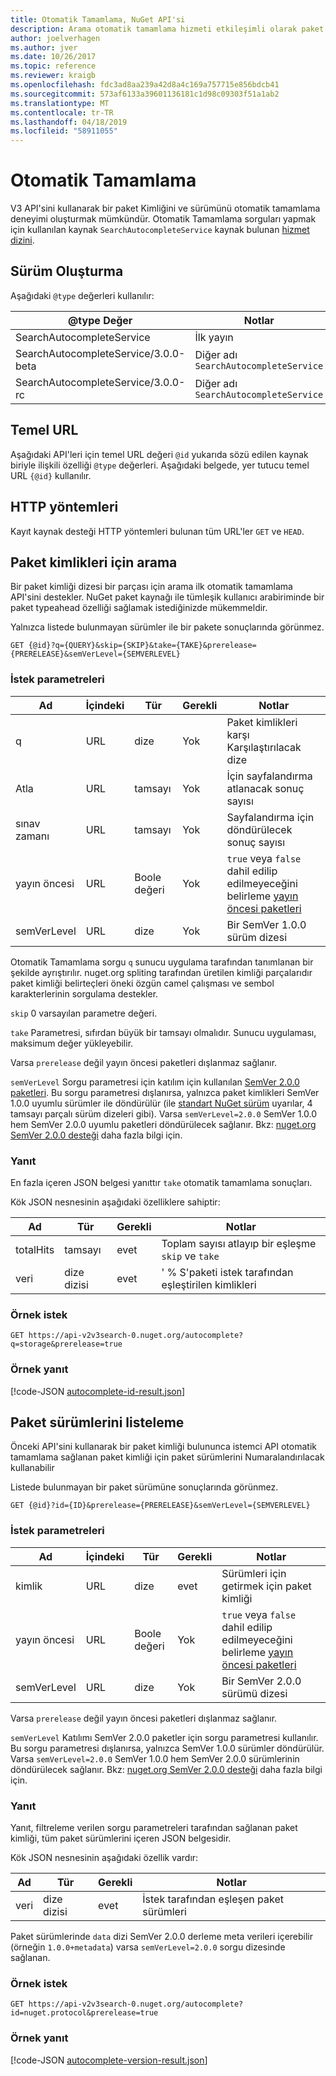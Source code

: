 ```yaml
---
title: Otomatik Tamamlama, NuGet API'si
description: Arama otomatik tamamlama hizmeti etkileşimli olarak paket kimlikleri bulunmasını ve sürümleri destekler.
author: joelverhagen
ms.author: jver
ms.date: 10/26/2017
ms.topic: reference
ms.reviewer: kraigb
ms.openlocfilehash: fdc3ad8aa239a42d8a4c169a757715e856bdcb41
ms.sourcegitcommit: 573af6133a39601136181c1d98c09303f51a1ab2
ms.translationtype: MT
ms.contentlocale: tr-TR
ms.lasthandoff: 04/18/2019
ms.locfileid: "58911055"
---
```

# <a name="autocomplete"></a>Otomatik Tamamlama

V3 API'sini kullanarak bir paket Kimliğini ve sürümünü otomatik tamamlama deneyimi oluşturmak mümkündür. Otomatik Tamamlama sorguları yapmak için kullanılan kaynak `SearchAutocompleteService` kaynak bulunan [hizmet dizini](service-index.md).

## <a name="versioning"></a>Sürüm Oluşturma

Aşağıdaki `@type` değerleri kullanılır:

@type Değer                          | Notlar
------------------------------------ | -----
SearchAutocompleteService            | İlk yayın
SearchAutocompleteService/3.0.0-beta | Diğer adı `SearchAutocompleteService`
SearchAutocompleteService/3.0.0-rc   | Diğer adı `SearchAutocompleteService`

## <a name="base-url"></a>Temel URL

Aşağıdaki API'leri için temel URL değeri `@id` yukarıda sözü edilen kaynak biriyle ilişkili özelliği `@type` değerleri. Aşağıdaki belgede, yer tutucu temel URL `{@id}` kullanılır.

## <a name="http-methods"></a>HTTP yöntemleri

Kayıt kaynak desteği HTTP yöntemleri bulunan tüm URL'ler `GET` ve `HEAD`.

## <a name="search-for-package-ids"></a>Paket kimlikleri için arama

Bir paket kimliği dizesi bir parçası için arama ilk otomatik tamamlama API'sini destekler. NuGet paket kaynağı ile tümleşik kullanıcı arabiriminde bir paket typeahead özelliği sağlamak istediğinizde mükemmeldir.

Yalnızca listede bulunmayan sürümler ile bir pakete sonuçlarında görünmez.

    GET {@id}?q={QUERY}&skip={SKIP}&take={TAKE}&prerelease={PRERELEASE}&semVerLevel={SEMVERLEVEL}

### <a name="request-parameters"></a>İstek parametreleri

Ad        | İçindeki     | Tür    | Gerekli | Notlar
----------- | ------ | ------- | -------- | -----
q           | URL    | dize  | Yok       | Paket kimlikleri karşı Karşılaştırılacak dize
Atla        | URL    | tamsayı | Yok       | İçin sayfalandırma atlanacak sonuç sayısı
sınav zamanı        | URL    | tamsayı | Yok       | Sayfalandırma için döndürülecek sonuç sayısı
yayın öncesi  | URL    | Boole değeri | Yok       | `true` veya `false` dahil edilip edilmeyeceğini belirleme [yayın öncesi paketleri](../create-packages/prerelease-packages.md)
semVerLevel | URL    | dize  | Yok       | Bir SemVer 1.0.0 sürüm dizesi 

Otomatik Tamamlama sorgu `q` sunucu uygulama tarafından tanımlanan bir şekilde ayrıştırılır. nuget.org spliting tarafından üretilen kimliği parçalarıdır paket kimliği belirteçleri öneki özgün camel çalışması ve sembol karakterlerinin sorgulama destekler.

`skip` 0 varsayılan parametre değeri.

`take` Parametresi, sıfırdan büyük bir tamsayı olmalıdır. Sunucu uygulaması, maksimum değer yükleyebilir.

Varsa `prerelease` değil yayın öncesi paketleri dışlanmaz sağlanır.

`semVerLevel` Sorgu parametresi için katılım için kullanılan [SemVer 2.0.0 paketleri](https://github.com/NuGet/Home/wiki/SemVer2-support-for-nuget.org-%28server-side%29#identifying-semver-v200-packages).
Bu sorgu parametresi dışlanırsa, yalnızca paket kimlikleri SemVer 1.0.0 uyumlu sürümler ile döndürülür (ile [standart NuGet sürüm](../reference/package-versioning.md) uyarılar, 4 tamsayı parçalı sürüm dizeleri gibi).
Varsa `semVerLevel=2.0.0` SemVer 1.0.0 hem SemVer 2.0.0 uyumlu paketleri döndürülecek sağlanır. Bkz: [nuget.org SemVer 2.0.0 desteği](https://github.com/NuGet/Home/wiki/SemVer2-support-for-nuget.org-%28server-side%29) daha fazla bilgi için.

### <a name="response"></a>Yanıt

En fazla içeren JSON belgesi yanıttır `take` otomatik tamamlama sonuçları.

Kök JSON nesnesinin aşağıdaki özelliklere sahiptir:

Ad      | Tür             | Gerekli | Notlar
--------- | ---------------- | -------- | -----
totalHits | tamsayı          | evet      | Toplam sayısı atlayıp bir eşleşme `skip` ve `take`
veri      | dize dizisi | evet      | ' % S'paketi istek tarafından eşleştirilen kimlikleri

### <a name="sample-request"></a>Örnek istek

    GET https://api-v2v3search-0.nuget.org/autocomplete?q=storage&prerelease=true

### <a name="sample-response"></a>Örnek yanıt

[!code-JSON [autocomplete-id-result.json](./_data/autocomplete-id-result.json)]

## <a name="enumerate-package-versions"></a>Paket sürümlerini listeleme

Önceki API'sini kullanarak bir paket kimliği bulununca istemci API otomatik tamamlama sağlanan paket kimliği için paket sürümlerini Numaralandırılacak kullanabilir

Listede bulunmayan bir paket sürümüne sonuçlarında görünmez.

    GET {@id}?id={ID}&prerelease={PRERELEASE}&semVerLevel={SEMVERLEVEL}

### <a name="request-parameters"></a>İstek parametreleri

Ad        | İçindeki     | Tür    | Gerekli | Notlar
----------- | ------ | ------- | -------- | -----
kimlik          | URL    | dize  | evet      | Sürümleri için getirmek için paket kimliği
yayın öncesi  | URL    | Boole değeri | Yok       | `true` veya `false` dahil edilip edilmeyeceğini belirleme [yayın öncesi paketleri](../create-packages/prerelease-packages.md)
semVerLevel | URL    | dize  | Yok       | Bir SemVer 2.0.0 sürümü dizesi 

Varsa `prerelease` değil yayın öncesi paketleri dışlanmaz sağlanır.

`semVerLevel` Katılımı SemVer 2.0.0 paketler için sorgu parametresi kullanılır. Bu sorgu parametresi dışlanırsa, yalnızca SemVer 1.0.0 sürümler döndürülür. Varsa `semVerLevel=2.0.0` SemVer 1.0.0 hem SemVer 2.0.0 sürümlerinin döndürülecek sağlanır. Bkz: [nuget.org SemVer 2.0.0 desteği](https://github.com/NuGet/Home/wiki/SemVer2-support-for-nuget.org-%28server-side%29) daha fazla bilgi için.

### <a name="response"></a>Yanıt

Yanıt, filtreleme verilen sorgu parametreleri tarafından sağlanan paket kimliği, tüm paket sürümlerini içeren JSON belgesidir.

Kök JSON nesnesinin aşağıdaki özellik vardır:

Ad      | Tür             | Gerekli | Notlar
--------- | ---------------- | -------- | -----
veri      | dize dizisi | evet      | İstek tarafından eşleşen paket sürümleri

Paket sürümlerinde `data` dizi SemVer 2.0.0 derleme meta verileri içerebilir (örneğin `1.0.0+metadata`) varsa `semVerLevel=2.0.0` sorgu dizesinde sağlanan.

### <a name="sample-request"></a>Örnek istek

    GET https://api-v2v3search-0.nuget.org/autocomplete?id=nuget.protocol&prerelease=true

### <a name="sample-response"></a>Örnek yanıt

[!code-JSON [autocomplete-version-result.json](./_data/autocomplete-version-result.json)]
